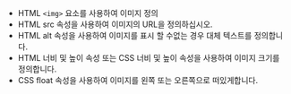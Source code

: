 * HTML ```<img>``` 요소를 사용하여 이미지 정의
* HTML src 속성을 사용하여 이미지의 URL을 정의하십시오.
* HTML alt 속성을 사용하여 이미지를 표시 할 수없는 경우 대체 텍스트를 정의합니다.
* HTML 너비 및 높이 속성 또는 CSS 너비 및 높이 속성을 사용하여 이미지 크기를 정의합니다.
* CSS float 속성을 사용하여 이미지를 왼쪽 또는 오른쪽으로 떠있게합니다.